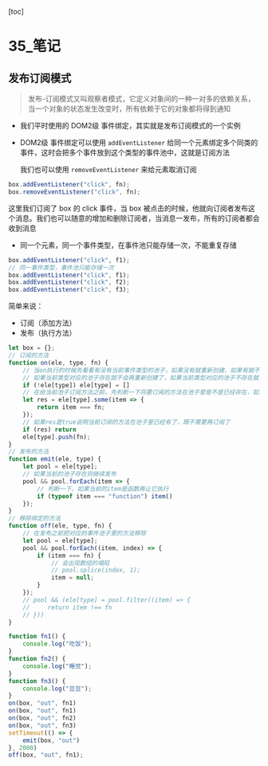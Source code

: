 [toc]

# 35\_笔记

## 发布订阅模式

> 发布-订阅模式又叫观察者模式，它定义对象间的一种一对多的依赖关系，当一个对象的状态发生改变时，所有依赖于它的对象都将得到通知

- 我们平时使用的 DOM2级 事件绑定，其实就是发布订阅模式的一个实例

- DOM2级 事件绑定可以使用 `addEventListener` 给同一个元素绑定多个同类的事件，这时会把多个事件放到这个类型的事件池中，这就是订阅方法

  我们也可以使用 `removeEventListener` 来给元素取消订阅

```js
box.addEventListener("click", fn);
box.removeEventListener("click", fn);
```

这里我们订阅了 box 的 click 事件，当 box 被点击的时候，他就向订阅者发布这个消息。我们也可以随意的增加和删除订阅者，当消息一发布，所有的订阅者都会收到消息

- 同一个元素，同一个事件类型，在事件池只能存储一次，不能重复存储

```js
box.addEventListener("click", f1);
// 同一事件类型，事件池只能存储一次
box.addEventListener("click", f1);
box.addEventListener("click", f2);
box.addEventListener("click", f3);
```

简单来说：

- 订阅（添加方法）
- 发布（执行方法）

```js
let box = {};
// 订阅的方法
function on(ele, type, fn) {
    // 当on执行的时候先看看有没有当前事件类型的池子，如果没有就重新创建，如果有就不需要创建
    // 如果当前类型对应的池子存在就不会再重新创建了，如果当前类型对应的池子不存在就不重新创建
    if (!ele[type]) ele[type] = []
    // 在给当前池子订阅方法之前，先判断一下将要订阅的方法在池子里是不是已经存在，如果存在，就不需要再订阅了，如果不存在继续订阅
    let res = ele[type].some(item => {
        return item === fn;
    });
    // 如果res是true说明当前订阅的方法在池子里已经有了，既不需要再订阅了
    if (res) return
    ele[type].push(fn);
}
// 发布的方法
function emit(ele, type) {
    let pool = ele[type];
    // 如果当前的池子存在则继续发布
    pool && pool.forEach(item => {
        // 判断一下，如果当前的item是函数再让它执行
        if (typeof item === "function") item()
    });
}
// 移除绑定的方法
function off(ele, type, fn) {
    // 在发布之前把对应的事件池子里的方法移除
    let pool = ele[type];
    pool && pool.forEach((item, index) => {
        if (item === fn) {
            // 会出现数组的塌陷
            // pool.splice(index, 1);
            item = null;
        }
    });
    // pool && (ele[type] = pool.filter((item) => {
    //     return item !== fn
    // }))
}

function fn1() {
    console.log("吃饭");
}
function fn2() {
    console.log("睡觉");
}
function fn3() {
    console.log("豆豆");
}
on(box, "out", fn1)
on(box, "out", fn1)
on(box, "out", fn2)
on(box, "out", fn3)
setTimeout(() => {
    emit(box, "out")
}, 2000)
off(box, "out", fn1);
```


